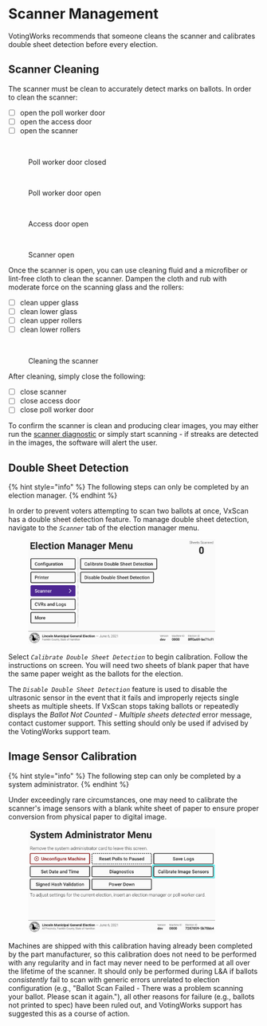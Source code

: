 # Scanner Management

VotingWorks recommends that someone cleans the scanner and calibrates double sheet detection before every election.

## Scanner Cleaning

The scanner must be clean to accurately detect marks on ballots. In order to clean the scanner:

* [ ] open the poll worker door
* [ ] open the access door
* [ ] open the scanner

<div><figure><img src="../.gitbook/assets/PXL_20241031_184055101 (1).jpg" alt="" width="188"><figcaption><p>Poll worker door closed</p></figcaption></figure> <figure><img src="../.gitbook/assets/PXL_20241031_184238006.jpg" alt="" width="188"><figcaption><p>Poll worker door open</p></figcaption></figure></div>

<div><figure><img src="../.gitbook/assets/PXL_20241031_184245241.jpg" alt="" width="375"><figcaption><p>Access door open</p></figcaption></figure> <figure><img src="../.gitbook/assets/PXL_20241031_184257763.jpg" alt="" width="375"><figcaption><p>Scanner open</p></figcaption></figure></div>

Once the scanner is open, you can use cleaning fluid and a microfiber or lint-free cloth to clean the scanner. Dampen the cloth and rub with moderate force on the scanning glass and the rollers:

* [ ] clean upper glass
* [ ] clean lower glass
* [ ] clean upper rollers
* [ ] clean lower rollers

<figure><img src="../.gitbook/assets/PXL_20241031_203337811.jpg" alt="" width="375"><figcaption><p>Cleaning the scanner</p></figcaption></figure>

After cleaning, simply close the following:

* [ ] close scanner
* [ ] close access door
* [ ] close poll worker door

To confirm the scanner is clean and producing clear images, you may either run the [scanner diagnostic](vxscan-diagnostics.md) or simply start scanning - if streaks are detected in the images, the software will alert the user.

## Double Sheet Detection

{% hint style="info" %}
The following steps can only be completed by an election manager.
{% endhint %}

In order to prevent voters attempting to scan two ballots at once, VxScan has a double sheet detection feature. To manage double sheet detection, navigate to the _`Scanner`_ tab of the election manager menu.

<figure><img src="../.gitbook/assets/scanner-menu.png" alt="" width="375"><figcaption></figcaption></figure>

Select _`Calibrate Double Sheet Detection`_ to begin calibration. Follow the instructions on screen. You will need two sheets of blank paper that have the same paper weight as the ballots for the election.&#x20;

The _`Disable Double Sheet Detection`_ feature is used to disable the ultrasonic sensor in the event that it fails and improperly rejects single sheets as multiple sheets. If VxScan stops taking ballots or repeatedly displays the _Ballot Not Counted - Multiple sheets detected_ error message, contact customer support. This setting should only be used if advised by the VotingWorks support team.

## Image Sensor Calibration

{% hint style="info" %}
The following step can only be completed by a system administrator.
{% endhint %}

Under exceedingly rare circumstances, one may need to calibrate the scanner's image sensors with a blank white sheet of paper to ensure proper conversion from physical paper to digital image.

<figure><img src="../.gitbook/assets/vxscan-sys-admin-calibrate-image-sensors.png" alt="" width="375"><figcaption></figcaption></figure>

Machines are shipped with this calibration having already been completed by the part manufacturer, so this calibration does not need to be performed with any regularity and in fact may never need to be performed at all over the lifetime of the scanner. It should only be performed during L\&A if ballots _consistently_ fail to scan with generic errors unrelated to election configuration (e.g., "Ballot Scan Failed - There was a problem scanning your ballot. Please scan it again."), all other reasons for failure (e.g., ballots not printed to spec) have been ruled out, and VotingWorks support has suggested this as a course of action.
